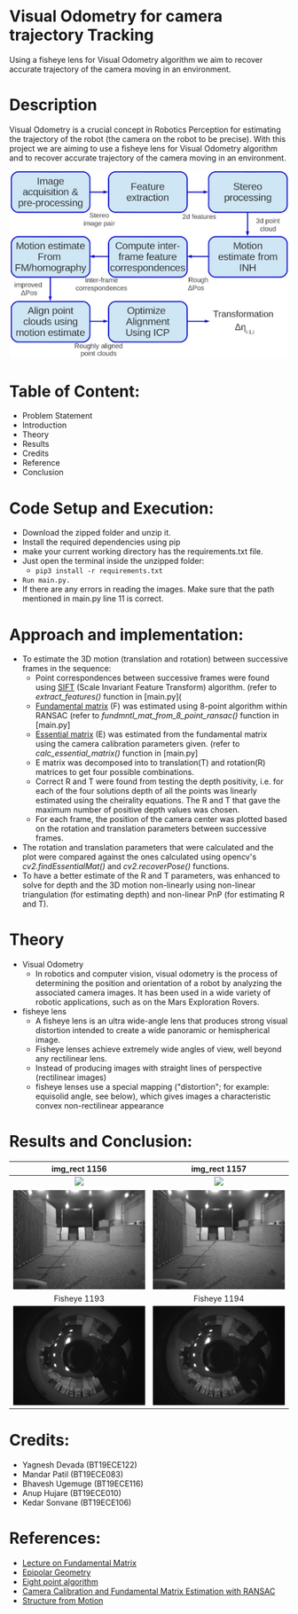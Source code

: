# Visual Odometry for camera trajectory Tracking
  Using a fisheye lens for Visual Odometry algorithm we aim to recover accurate trajectory of the camera moving in an environment.
  
# Description
  Visual Odometry is a crucial concept in Robotics Perception for estimating the trajectory of the robot (the camera on the robot to be precise).
  With this project we are aiming to use a fisheye lens for Visual Odometry algorithm and to recover accurate trajectory of the camera moving in an environment.
  
  
  ![alt text]( https://github.com/kedar4300/visual-odometry/blob/main/flowchart.png?raw=true)
 # Table of Content:
  - Problem Statement
  - Introduction
  - Theory
  - Results 
  - Credits
  - Reference
  - Conclusion
 
 # Code Setup and Execution:
  - Download the zipped folder and unzip it. 
  - Install the required dependencies using pip 
  - make your current working directory has the requirements.txt file. 
  - Just open the terminal inside the unzipped folder:
    - `pip3 install -r requirements.txt`
 - `Run main.py. `
 - If there are any errors in reading the images. Make sure that the path mentioned in main.py line 11 is correct. 


# Approach and implementation:
- To estimate the 3D motion (translation and rotation) between successive frames in the sequence:
    - Point correspondences between successive frames were found using [SIFT](https://medium.com/data-breach/introduction-to-sift-scale-invariant-feature-transform-65d7f3a72d40) (Scale Invariant Feature Transform) algorithm. (refer to _extract_features()_ function in [main.py](
    - [Fundamental matrix](https://www.robots.ox.ac.uk/~vgg/hzbook/hzbook2/HZepipolar.pdf) (F) was estimated using 8-point algorithm within RANSAC (refer to _fundmntl_mat_from_8_point_ransac()_ function in [main.py]
    - [Essential matrix](https://www2.cs.duke.edu/courses/fall15/compsci527/notes/epipolar-geometry.pdf) (E) was estimated from the fundamental matrix using the camera calibration parameters given. (refer to _calc_essential_matrix()_ function in [main.py]
    - E matrix was decomposed into to translation(T) and rotation(R) matrices to get four possible combinations.
    - Correct R and T were found from testing the depth positivity, i.e. for each of the four solutions depth of all the points was linearly estimated using the cheirality equations. The R and T that gave the maximum number of positive depth values was chosen. 
    - For each frame, the position of the camera center was plotted based on the rotation and translation parameters between successive frames.
- The rotation and translation parameters that were calculated and the plot were compared against the ones calculated using opencv's _cv2.findEssentialMat()_ and _cv2.recoverPose()_ functions.
- To have a better estimate of the R and T parameters, was enhanced to solve for depth and the 3D motion non-linearly using non-linear triangulation (for estimating depth) and non-linear PnP (for estimating R and T).

# Theory
 - Visual Odometry
    - In robotics and computer vision, visual odometry is the process of determining the position and orientation of a robot by analyzing the associated camera images. It has been used in a wide variety of robotic applications, such as on the Mars Exploration Rovers.
 - fisheye lens 
    - A fisheye lens is an ultra wide-angle lens that produces strong visual distortion intended to create a wide panoramic or hemispherical image.
    - Fisheye lenses achieve extremely wide angles of view, well beyond any rectilinear lens.
    - Instead of producing images with straight lines of perspective (rectilinear images)
    - fisheye lenses use a special mapping ("distortion"; for example: equisolid angle, see below), which gives images a characteristic convex non-rectilinear appearance


 
 # Results and Conclusion:
img_rect 1156            |  img_rect 1157
:-------------------------:|:-------------------------:
![](https://...Dark.png)  |  ![](https://...Ocean.png)
![](https://github.com/kedar4300/visual-odometry/blob/main/frame001156.png?raw=true)  |  ![](https://github.com/kedar4300/visual-odometry/blob/main/frame001157.png?raw=true)
Fisheye 1193             | Fisheye  1194
![](https://github.com/kedar4300/visual-odometry/blob/main/frame001193.png?raw=true)  |  ![](https://github.com/kedar4300/visual-odometry/blob/main/frame001194.png?raw=true)
 
 
 
 # Credits:
 - Yagnesh Devada (BT19ECE122)
 - Mandar Patil  (BT19ECE083)
 - Bhavesh Ugemuge (BT19ECE116)
 - Anup Hujare  (BT19ECE010)
 - Kedar Sonvane (BT19ECE106)
 
 # References:
- [Lecture on Fundamental Matrix](https://www.youtube.com/watch?v=K-j704F6F7Q)
- [Epipolar Geometry](https://web.stanford.edu/class/cs231a/course_notes/03-epipolar-geometry.pdf)
- [Eight point algorithm](http://www.cs.cmu.edu/~16385/s17/Slides/12.4_8Point_Algorithm.pdf)
- [Camera Calibration and Fundamental Matrix Estimation with RANSAC](https://www.cc.gatech.edu/classes/AY2016/cs4476_fall/results/proj3/html/sdai30/index.html)
- [Structure from Motion](https://cmsc426.github.io/sfm/)
